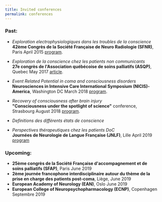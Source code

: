```yaml
---
title: Invited conferences
permalink: conferences
---
```

### Past:

- *Exploration electrophysiologiques dans les troubles de la conscience*  
**42ème Congrès de la Société Française de Neuro Radiologie (SFNR)**, Paris April 2015 [program](https://issuu.com/divine-id/docs/prog_sfnr2015_issuu/2).

- *Exploration de la conscience chez les patients non communicants*  
**27e congrès de l'Association québécoise de soins palliatifs (ASQP)**, Quebec May 2017 [article](https://www.aqsp.org/wp-content/uploads/2017/10/7859_Bulletin_AQSP-v25_no2_web.pdf).

- *Event Related Potential in coma and consciousness disorders*  
**Neurosciences in Intensive Care International Symposium (NICIS)-America**, Washington DC  March 2018 [program](https://nicis.org/index.php/agenda).

- *Recovery of consciousness after brain injury*  
**"Consciousness under the spotlight of science"** conference, Strasbourg August 2018 [program](https://www.neurex.org/events/events-to-come/item/344-consciousness-under-the-spotlight-of-science).

- *Definitions des différents états de conscience*
- *Perspectives thérapeutiques chez les patients DoC*  
**Journées de Neurologie de Langue Française (JNLF)**, Lille April 2019 [program](https://www.jnlf.fr/congres-jnlf-2019/programme-jnlf-2019)


### Upcoming:
* **25ème congrès de la Société Française d'accompagnement et de soins palliatifs (SFAP)**, Paris June 2019
* **2ème journée francophone interdisciplinaire autour du thème de la prise en charge des patients post-coma**, Liège, June 2019
* **European Academy of Neurology (EAN)**, Oslo June 2019
* **European College of Neuropsychopharmacology (ECNP)**, Copenhagen Septembre 2019
